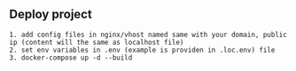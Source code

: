 ## Deploy project

    1. add config files in nginx/vhost named same with your domain, public ip (content will the same as localhost file)
    2. set env variables in .env (example is providen in .loc.env) file
    3. docker-compose up -d --build
    
